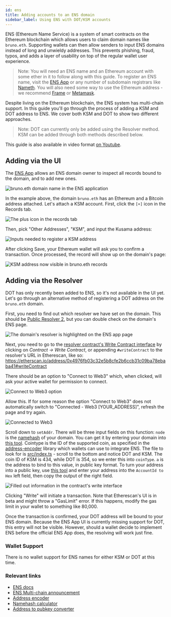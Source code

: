 ```yaml
---
id: ens
title: Adding accounts to an ENS domain
sidebar_label: Using ENS with DOT/KSM accounts
---
```


ENS (Ethereum Name Service) is a system of smart contracts on the Ethereum blockchain which allows
users to claim domain names like `bruno.eth`. Supporting wallets can then allow senders to input ENS
domains instead of long and unwieldy addresses. This prevents phishing, fraud, typos, and adds a
layer of usability on top of the regular wallet user experience.

> Note: You will need an ENS name and an Ethereum account with some ether in it to follow along with
> this guide. To register an ENS name, visit the [ENS App](https://app.ens.domains) or any number of
> subdomain registrars like [Nameth](https://nameth.io). You will also need some way to use the
> Ethereum address - we recommend [Frame](https://frame.sh/) or [Metamask](https://metamask.io).

Despite living on the Ethereum blockchain, the ENS system has multi-chain support. In this guide
you'll go through the process of adding a KSM and DOT address to ENS. We cover both KSM and DOT to
show two different approaches.

> Note: DOT can currently only be added using the Resolver method. KSM can be added through both
> methods described below.

This guide is also available in video format [on Youtube](https://youtu.be/XKjZk-5_mQc).

## Adding via the UI

The [ENS App](https://app.ens.domains) allows an ENS domain owner to inspect all records bound to
the domain, and to add new ones.

![bruno.eth domain name in the ENS application](assets/ens/01-min.png)

In the example above, the domain `bruno.eth` has an Ethereum and a Bitcoin address attached. Let's
attach a KSM account. First, click the `[+]` icon in the Records tab.

![The plus icon in the records tab](assets/ens/02-min.png)

Then, pick "Other Addresses", "KSM", and input the Kusama address:

![Inputs needed to register a KSM address](assets/ens/03-min.png)

After clicking Save, your Ethereum wallet will ask you to confirm a transaction. Once processed, the
record will show up on the domain's page:

![KSM address now visible in bruno.eth records](assets/ens/04-min.png)

## Adding via the Resolver

DOT has only recently been added to ENS, so it's not available in the UI yet. Let's go through an
alternative method of registering a DOT address on the `bruno.eth` domain.

First, you need to find out which resolver we have set on the domain. This should be
[Public Resolver 2](https://etherscan.io/address/0x4976fb03c32e5b8cfe2b6ccb31c09ba78ebaba41), but
you can double check on the domain's ENS page.

![The domain's resolver is highlighted on the ENS app page](assets/ens/05-min.png)

Next, you need to go to the
[resolver contract's Write Contract interface](https://etherscan.io/address/0x4976fb03c32e5b8cfe2b6ccb31c09ba78ebaba41#writeContract)
by clicking on _Contract -> Write Contract_, or appending `#writeContract` to the resolver's URL in
Etherescan, like so:
https://etherscan.io/address/0x4976fb03c32e5b8cfe2b6ccb31c09ba78ebaba41#writeContract

There should be an option to "Connect to Web3" which, when clicked, will ask your active wallet for
permission to connect.

![Connect to Web3 option](assets/ens/06-min.png)

Allow this. If for some reason the option "Connect to Web3" does not automatically switch to
"Connected - Web3 [YOUR_ADDRESS]", refresh the page and try again.

![Connected to Web3](assets/ens/07-min.png)

Scroll down to `setAddr`. There will be three input fields on this function: `node` is the
[namehash](https://docs.ens.domains/contract-api-reference/name-processing#algorithm) of your
domain. You can get it by entering your domain into
[this tool](https://swolfeyes.github.io/ethereum-namehash-calculator/). Cointype is the ID of the
supported coin, as specified in the [address-encoder](https://github.com/ensdomains/address-encoder)
library which wallets can use to integrate ENS. The file to look for is
[src/index.ts](https://github.com/ensdomains/address-encoder/blob/master/src/index.ts) - scroll to
the bottom and notice DOT and KSM. The coin ID of KSM is 434, while DOT is 354, so we enter this
into `coinType`. `a` is the address to bind to this value, in public key format. To turn your
address into a public key, use [this tool](https://www.shawntabrizi.com/substrate-js-utilities/) and
enter your address into the `AccountId to Hex` left field, then copy the output of the right field.

![Filled out information in the contract's write interface](assets/ens/08-min.png)

Clicking "Write" will initiate a transaction. Note that Etherescan's UI is in beta and might throw a
"GasLimit" error. If this happens, modify the gas limit in your wallet to something like 80,000.

Once the transaction is confirmed, your DOT address will be bound to your ENS domain. Because the
ENS App UI is currently missing support for DOT, this entry will not be visible. However, should a
wallet decide to implement ENS before the official ENS App does, the resolving will work just fine.

### Wallet Support

There is no wallet support for ENS names for either KSM or DOT at this time.

### Relevant links

- [ENS docs](https://docs.ens.domains/)
- [ENS Multi-chain announcement](https://medium.com/the-ethereum-name-service/ens-launches-multi-coin-support-15-wallets-to-integrate-92518ab20599)
- [Address encoder](https://github.com/ensdomains/address-encoder)
- [Namehash calculator](https://swolfeyes.github.io/ethereum-namehash-calculator/)
- [Address to pubkey converter](https://www.shawntabrizi.com/substrate-js-utilities/)
